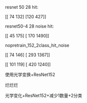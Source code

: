 resnet 50 28 hit:

 [[ 74 132]
 [120 427]]



resnet50-4 28 noise hit:

[[  45  175]
 [ 170 1490]]



nopretrain_152_2class_hit_noise

 [[  74  146]
 [ 293 1367]]



[[ 101  119]
 [ 420 1240]]



使用光学变换+ResNet152

烂烂烂



光学变化+ResNet152+减少1数量+2分类

   
